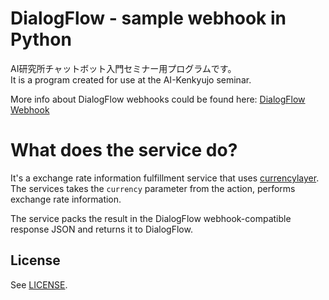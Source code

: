 # DialogFlow - sample webhook in Python

AI研究所チャットボット入門セミナー用プログラムです。  
It is a program created for use at the AI-Kenkyujo seminar.

More info about DialogFlow webhooks could be found here:
[DialogFlow Webhook](https://docs.DialogFlow/docs/webhook)

# What does the service do?
It's a exchange rate information fulfillment service that uses [currencylayer](https://currencylayer.com/).
The services takes the `currency` parameter from the action, performs exchange rate information.

The service packs the result in the DialogFlow webhook-compatible response JSON and returns it to DialogFlow.

## License
See [LICENSE](LICENSE).
